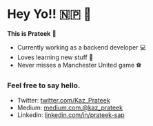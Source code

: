 # Hey Yo!! 🇳🇵 👋

**This is Prateek** :metal:

- Currently working as a backend developer :computer:
- Loves learning new stuff :pencil:
- Never misses a Manchester United game :soccer:

### Feel free to say hello.
- Twitter: [twitter.com/Kaz_Prateek](https://twitter.com/Kaz_Prateek)
- Medium: [medium.com.@kaz_prateek](https://medium.com/@kaz_prateek)
- Linkedin: [linkedin.com/in/prateek-sap](https://www.linkedin.com/in/prateek-sap/)




